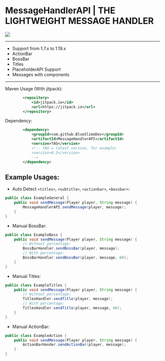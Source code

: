 # MessageHandlerAPI | THE LIGHTWEIGHT MESSAGE HANDLER

[![](https://jitpack.io/v/BlueSlimeDev/MessageHandlerAPI.svg)](https://jitpack.io/#BlueSlimeDev/MessageHandlerAPI)

___

* Support from 1.7.x to 1.19.x
* ActionBar
* BossBar
* Titles
* PlaceholderAPI Support
* Messages with components

___

Maven Usage (With jitpack):
```XML
        <repository>
            <id>jitpack.io</id>
            <url>https://jitpack.io</url>
        </repository>
```

Dependency:
```XML
        <dependency>
            <groupId>com.github.BlueSlimeDev</groupId>
            <artifactId>MessageHandlerAPI</artifactId>
            <version>TAG</version>
            <!-- TAG = latest version, for example:
            <version>0.2</version>
            -->
        </dependency>
```


## Example Usages:
* Auto Detect `<titles>`, `<subtitle>`, `<actionbar>`, `<bossbar>`:
```Java
public class ExampleGeneral {
    public void sendMessage(Player player, String message) {
        MessageHandlerAPI.sendMessage(player, message);
    }
}
```
* Manual BossBar:
```Java
public class ExampleBoss {
    public void sendMessage(Player player, String message) {
        // Without percentage:
        BossBarHandler.sendBossBar(player, message);
        // With percentage:
        BossBarHandler.sendBossBar(player, message, 60);
    }
}
```
* Manual Titles:
```Java
public class ExampleTitles {
    public void sendMessage(Player player, String message) {
        // Without percentage:
        TitlesHandler.sendTitle(player, message);
        // With percentage:
        TitlesHandler.sendTitle(player, message, 60);
    }
}
```

* Manual ActionBar:
```Java
public class ExampleAction {
    public void sendMessage(Player player, String message) {
        ActionBarHander.sendActionBar(player, message);
    }
}
```
